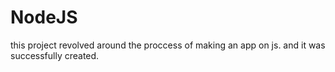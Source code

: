 # NodeJS

this project revolved around the proccess of making an app on js. and it was successfully created.
